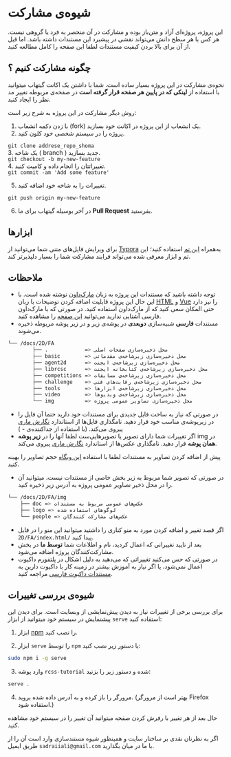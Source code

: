# شیوه‌ی مشارکت 

این پروژه، پروژه‌ای آزاد و متن‌باز بوده و مشارکت در آن منحصر به فرد
یا گروهی نیست. هر کس با هر سطح دانش می‌تواند نقشی در پیشبرد این مستندات داشته باشد.
اما قبل از آن برای بالا بردن کیفیت مستندات لطفا این صفحه را کامل مطالعه کنید.

## چگونه مشارکت کنیم ؟
نحوه‌ی مشارکت در این پروژه بسیار ساده است.
شما با داشتن یک اکانت گیتهاب میتوانید با استفاده از **لینکی که در**
**پایین هر صفحه قرار گرفته است** در صفحه‌ی مربوطه تغییر مد نظر را ایجاد کنید.

روش دیگر مشارکت در این پروژه به شرح زیر است:

1. با زدن دکمه انشعاب (fork) یک انشعاب از این پروژه در اکانت خود بسازید.
2. پروژه را در سیستم شخصی خود کلون کنید.
<div style="text-align: left">
    <code>git clone addrese_repo_shoma</code>
</div>
3. یک شاخه ( branch ) جدید بسازید. 

<div style="text-align: left">
    <code>git checkout -b my-new-feature</code>
</div>
4. تغییراتتان را انجام داده و کامیت کنید.
<div style="text-align: left;direction: ltr">
    <code>git commit -am 'Add some feature'</code>
</div>

5. تغییرات را به شاخه خود اضافه کنید.
<div style="text-align: left;direction: ltr">
    <code>git push origin my-new-feature</code>
</div>

6. در آخر بوسیله گیتهاب برای ما **Pull Request** بفرستید.

## ابزارها

برای ویرایش فایل‌های متنی شما می‌توانید از [Typora](https://support.typora.io/Typora-on-Linux/) به‌همراه [این تم](https://theme.typora.io/theme/Middle-East/) استفاده کنید؛ این تم و ابزار معرفی شده می‌تواند فرایند مشارکت شما را بسیار دلپذیرتر کند.

## ملاحظات

- توجه داشته باشید که مستندات این پروژه به زبان [مارک‌داون](https://en.wikipedia.org/wiki/Markdown) نوشته شده است.
با این حال این پروژه قابلیت اضافه کردن توضیحات با زبان [HTML](https://fa.wikipedia.org/wiki/%D8%A7%DA%86%E2%80%8C%D8%AA%DB%8C%E2%80%8C%D8%A7%D9%85%E2%80%8C%D8%A7%D9%84) و [Vue](https://fa.wikipedia.org/wiki/%D9%88%DB%8C%D9%88_%D8%AC%DB%8C%E2%80%8C%D8%A7%D8%B3) را نیز دارد
حتی المکان سعی کنید که از مارک‌داون استفاده کنید.
در صورتی که با مارک‌داون فارسی آشنایی ندارید می‌توانید [این صفحه](http://www.sobhe.ir/moratab/) را مشاهده کنید.
- مستندات **فارسی** شبیه‌سازی **دوبعدی** در پوشه‌ی زیر و در زیر پوشه مربوطه ذخیره می‌شوند.

```bash
└── /docs/2D/FA
        ├── .            => محل ذخیره‌سازی صفحات اصلی
		├── basic        => محل ذخیره‌سازی زیرشاخه‌ی مقدماتی
		├── agent2d      => محل ذخیره‌سازی زیرشاخه‌ی ایجنت
        ├── librcsc      => محل ذخیره‌سازی زیرشاخه‌ی کتابخانه ایجنت
		├── competitions => محل ذخیره‌سازی زیرشاخه‌ی مسابقات
		├── challenge    => محل ذخیره‌سازی زیرشاخه‌ی رقابت‌های فنی
		├── tools        => محل ذخیره‌سازی زیرشاخه‌ی ابزار‌ها
		├── video        => محل ذخیره‌سازی زیرشاخه‌ی ویدیو‌ها
		└── img          => محل ذخیره‌سازی تصاویر عمومی پروژه
```
- در صورتی که نیاز به ساخت فایل جدیدی برای مستندات خود دارید حتما آن فایل را در زیرپوشه‌ی مناسب خود قرار دهید. نامگذاری فایل‌ها از استاندارد [نگارش ماری](https://fa.wikipedia.org/wiki/%D9%86%DA%AF%D8%A7%D8%B1%D8%B4_%D9%85%D8%A7%D8%B1%DB%8C) پیروی می‌کند. (با استفاده از جداکننده‌ی **-** )
- اگر تغییرات شما دارای تصویر یا تصویر‌هایی‌ست لطفا آنها را در **زیر پوشه** img در **همان پوشه** قرار دهید.
  نامگذاری عکس‌‌ها از استاندارد [نگارش ماری](https://fa.wikipedia.org/wiki/%D9%86%DA%AF%D8%A7%D8%B1%D8%B4_%D9%85%D8%A7%D8%B1%DB%8C) پیروی می‌کند.

<note type="warning" label="">  پیش از اضافه کردن تصاویر به مستندات لطفا با استفاده [این وبگاه](https://imagecompressor.com/) حجم تصاویر را بهینه کنید.</note>

- در صورتی که تصویر شما مربوط به زیر بخش خاصی از مستندات نیست، میتوانید آن را در محل ذخیر تصاویر عمومی پروژه به آدرس زیر ذخیره کنید.

```bash
└── /docs/2D/FA/img
    ├── doc => عکس‌های عمومی مربوط به مستندات
    ├── logo => لوگو‌های استفاده شده
    └── people => عکس‌های مشارکت کنندگان
```

- اگر قصد تغییر و اضافه کردن مورد به منو کناری را داشتید میتوانید این منو را در فایل `2D/FA/index.html/` پیدا کنید.
- بعد از تایید تغییراتی که اعمال کردید، نام و اطلاعات شما **توسط ما** در بخش مشارکت‌کنندگان پروژه اضافه می‌شود.
- در صورتی که حس می‌کنید تغییراتی که می‌دهید به دلیل اشکال در پلتفورم داکیوت اعمال نمی‌شود، یا اگر نیاز به آموزش بیشتر در زمینه کار با داکیوت دارین به [مستندات داکیوت فارسی](https://github.com/sadraiiali/docute-fa) مراجعه کنید.



## شیوه‌ی بررسی تغییرات

برای بررسی برخی از تغییرات نیاز به دیدن پیش‌نمایشی از وبسایت است. برای دیدن این پیشنمایش در سیستم خود میتوانید از ابزار `serve` استفاده کنید:

1. ابزار [npm](https://www.npmjs.com/get-npm) را نصب کنید.

2. ابزار `serve` را توسط `npm` با دستور زیر نصب کنید:

```bash
sudo npm i -g serve
```

3. وارد پوشه `rcss-tutorial` شده و دستور زیر را بزنید:

```bash
serve .
```

4. مرورگر را باز کرده و به آدرس داده شده بروید. (بهتر است از مرورگر Firefox استفاده شود.)

حال بعد از هر تغییر با رفرش کردن صفحه میتوانید آن تغییر را در سیستم خود مشاهده کنید.

<note type="warning" label="">
اگر به نظرتان نقدی بر ساختار سایت و همینطور شیوه مستند‌سازی وارد است
آن را از طریق ایمیل‌ <code>sadraiiali@gmail.com</code> با ما در میان بگذارید.
</note>